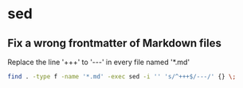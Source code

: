# sed

## Fix a wrong frontmatter of Markdown files

Replace the line '+++' to '---' in every file named '*.md'

```sh
find . -type f -name '*.md' -exec sed -i '' 's/^+++$/---/' {} \;
```
